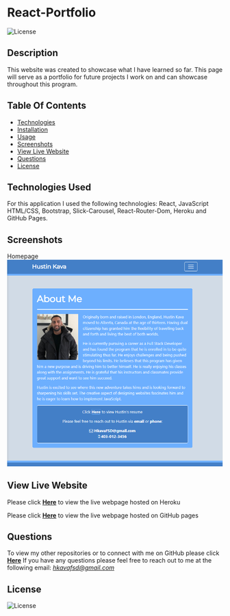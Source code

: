 # React-Portfolio
![License](https://img.shields.io/badge/License%3A-MIT-darkgreen.svg)

## Description
This website was created to showcase what I have learned so far. This page will serve as a portfolio for future projects I work on and can showcase throughout this program.

## Table Of Contents
- [Technologies](#Technologies-Used)
- [Installation](#Installation)
- [Usage](#Usage)
- [Screenshots](#Screenshots)
- [View Live Website](#View-Live-Website)
- [Questions](#Questions)
- [License](#License)

## Technologies Used
For this application I used the following technologies: React, JavaScript HTML/CSS, Bootstrap, Slick-Carousel, React-Router-Dom, Heroku and GitHub Pages.

## Screenshots
Homepage
![](public/images/Screenshot2.PNG)


## View Live Website  
Please click **[Here](https://gentle-woodland-42265.herokuapp.com/#/)** to view the live webpage hosted on Heroku

Please click **[Here](https://hustinkava.github.io/React-Portfolio/#/)** to view the live webpage hosted on GitHub pages


## Questions
To view my other repositories or to connect with me on GitHub please click **[Here](https://github.com/HustinKava/)**
If you have any questions please feel free to reach out to me at the following email: *hkavafsd@gmail.com*

## License
![License](https://img.shields.io/badge/License%3A-MIT-darkgreen.svg)